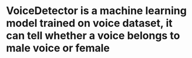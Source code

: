 # VoiceDetector is a machine learning model trained on voice dataset, it can tell whether a voice belongs to male voice or female
